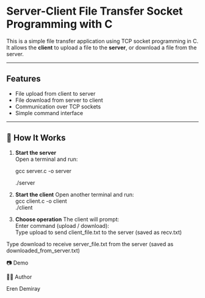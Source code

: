 # Server-Client File Transfer Socket Programming with C

This is a simple file transfer application using TCP socket programming in C. It allows the **client** to upload a file to the **server**, or download a file from the server.

---

##  Features

- File upload from client to server
- File download from server to client
- Communication over TCP sockets
- Simple command interface

---




## 🧪 How It Works

1. **Start the server**  
   Open a terminal and run:
   
   gcc server.c -o server
   
   ./server

3. **Start the client**
Open another terminal and run:  
gcc client.c -o client  
./client    

4. **Choose operation**
The client will prompt:  
Enter command (upload / download):  
Type upload to send client_file.txt to the server (saved as recv.txt)   

Type download to receive server_file.txt from the server (saved as downloaded_from_server.txt)   

📷 Demo


👨‍💻 Author  

Eren Demiray
